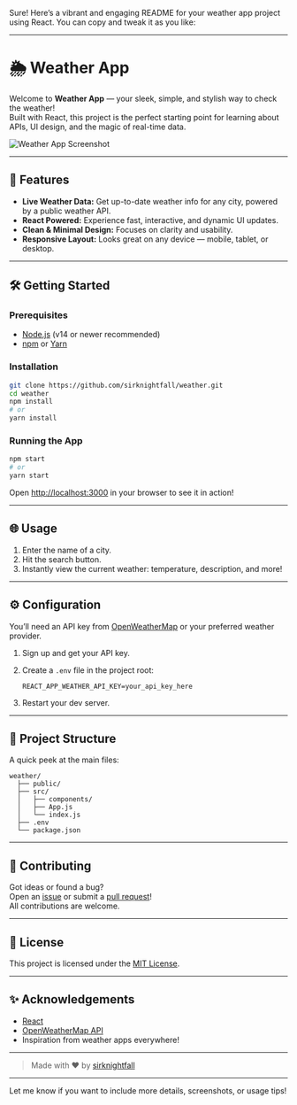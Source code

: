 Sure! Here’s a vibrant and engaging README for your weather app project using React. You can copy and tweak it as you like:

---

# 🌦️ Weather App

Welcome to **Weather App** — your sleek, simple, and stylish way to check the weather!  
Built with React, this project is the perfect starting point for learning about APIs, UI design, and the magic of real-time data.

![Weather App Screenshot](https://user-images.githubusercontent.com/your-username/your-screenshot.png) <!-- Replace with your actual screenshot URL -->

---

## 🚀 Features

- **Live Weather Data:** Get up-to-date weather info for any city, powered by a public weather API.
- **React Powered:** Experience fast, interactive, and dynamic UI updates.
- **Clean & Minimal Design:** Focuses on clarity and usability.
- **Responsive Layout:** Looks great on any device — mobile, tablet, or desktop.

---

## 🛠️ Getting Started

### Prerequisites

- [Node.js](https://nodejs.org/) (v14 or newer recommended)
- [npm](https://www.npmjs.com/) or [Yarn](https://yarnpkg.com/)

### Installation

```bash
git clone https://github.com/sirknightfall/weather.git
cd weather
npm install
# or
yarn install
```

### Running the App

```bash
npm start
# or
yarn start
```

Open [http://localhost:3000](http://localhost:3000) in your browser to see it in action!

---

## 🌐 Usage

1. Enter the name of a city.
2. Hit the search button.
3. Instantly view the current weather: temperature, description, and more!

---

## ⚙️ Configuration

You’ll need an API key from [OpenWeatherMap](https://openweathermap.org/api) or your preferred weather provider.

1. Sign up and get your API key.
2. Create a `.env` file in the project root:

   ```
   REACT_APP_WEATHER_API_KEY=your_api_key_here
   ```

3. Restart your dev server.

---

## 📁 Project Structure

A quick peek at the main files:

```
weather/
  ├── public/
  ├── src/
  │   ├── components/
  │   ├── App.js
  │   └── index.js
  ├── .env
  └── package.json
```

---

## 🙌 Contributing

Got ideas or found a bug?  
Open an [issue](https://github.com/sirknightfall/weather/issues) or submit a [pull request](https://github.com/sirknightfall/weather/pulls)!  
All contributions are welcome.

---

## 📄 License

This project is licensed under the [MIT License](LICENSE).

---

## ✨ Acknowledgements

- [React](https://reactjs.org/)
- [OpenWeatherMap API](https://openweathermap.org/api)
- Inspiration from weather apps everywhere!

---

> Made with ❤️ by [sirknightfall](https://github.com/sirknightfall)

---

Let me know if you want to include more details, screenshots, or usage tips!
